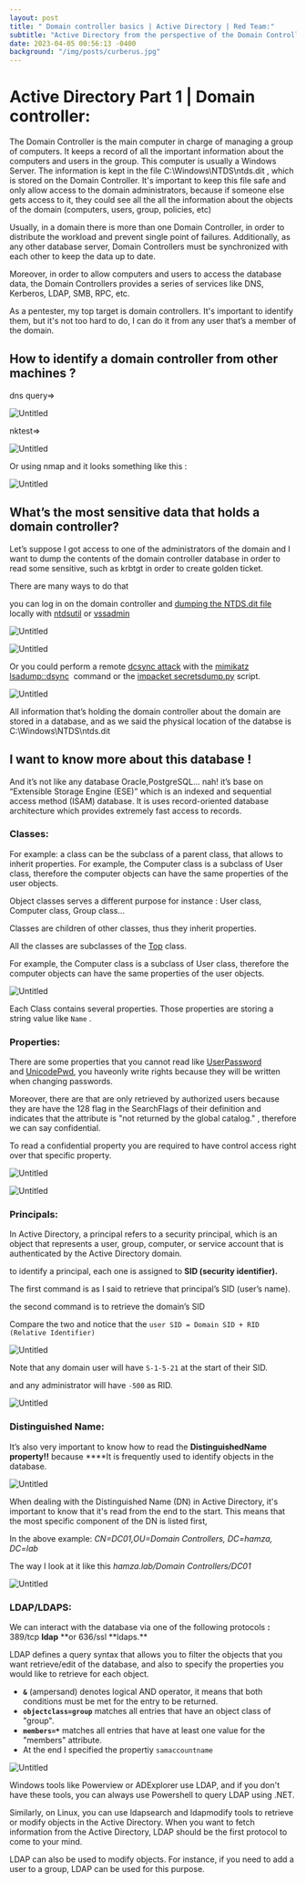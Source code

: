 ```yaml
---
layout: post
title: " Domain controller basics | Active Directory | Red Team:"
subtitle: "Active Directory from the perspective of the Domain Controller"
date: 2023-04-05 00:56:13 -0400
background: "/img/posts/curberus.jpg"
---
```


# Active Directory Part 1 | Domain controller:

The Domain Controller is the main computer in charge of managing a group of computers. It keeps a record of all the important information about the computers and users in the group. This computer is usually a Windows Server. The information is kept in the file C:\Windows\NTDS\ntds.dit , which is stored on the Domain Controller. It's important to keep this file safe and only allow access to the domain administrators, because if someone else gets access to it, they could see all the all the information about the objects of the domain (computers, users, group, policies, etc)

Usually, in a domain there is more than one Domain Controller, in order to distribute the workload and prevent single point of failures. Additionally, as any other database server, Domain Controllers must be synchronized with each other to keep the data up to date.

Moreover, in order to allow computers and users to access the database data, the Domain Controllers provides a series of services like DNS, Kerberos, LDAP, SMB, RPC, etc.

As a pentester, my top target is domain controllers. It's important to identify them, but it's not too hard to do, I can do it from any user that’s a member of the domain.

## How to identify a domain controller from other machines ?

dns query⇒

![Untitled](/img/posts/AD1/Untitled.png)

nktest⇒

![Untitled](/img/posts/AD1/Untitled%201.png)

Or using nmap and it looks something like this :

![Untitled](/img/posts/AD1/Untitled%202.png)

## What’s the most sensitive data that holds a domain controller?

Let’s suppose I got access to one of the administrators of the domain and I want to dump the contents of the domain controller database in order to read some sensitive, such as krbtgt in order to create golden ticket.

There are many ways to do that

you can log in on the domain controller and [dumping the NTDS.dit file](https://www.ired.team/offensive-security/credential-access-and-credential-dumping/ntds.dit-enumeration#no-credentials-ntdsutil) locally with [ntdsutil](<https://docs.microsoft.com/en-us/previous-versions/windows/it-pro/windows-server-2012-r2-and-2012/cc753343(v=ws.11)>) or [vssadmin](https://docs.microsoft.com/en-gb/windows-server/administration/windows-commands/vssadmin)

![Untitled](/img/posts/AD1/Untitled%203.png)

![Untitled](/img/posts/AD1/Untitled%204.png)

Or you could perform a remote [dcsync attack](https://adsecurity.org/?p=1729) with the [mimikatz lsadump::dsync](https://github.com/gentilkiwi/mimikatz/wiki/module-~-lsadump#dcsync)
 command or the [impacket secretsdump.py](https://github.com/SecureAuthCorp/impacket/blob/master/examples/secretsdump.py) script.

![Untitled](/img/posts/AD1/Untitled%205.png)

All information that’s holding the domain controller about the domain are stored in a database, and as we said the physical location of the databse is C:\Windows\NTDS\ntds.dit

## I want to know more about this database !

And it’s not like any database Oracle,PostgreSQL… nah! it’s base on “Extensible Storage Engine (ESE)” which is an indexed and sequential access method (ISAM) database. It is uses record-oriented database architecture which provides extremely fast access to records.

### Classes:

For example: a class can be the subclass of a parent class, that allows to inherit properties. For example, the Computer class is a subclass of User class, therefore the computer objects can have the same properties of the user objects.

Object classes serves a different purpose for instance : User class, Computer class, Group class…

Classes are children of other classes, thus they inherit properties.

All the classes are subclasses of the [Top](https://docs.microsoft.com/en-us/windows/win32/adschema/c-top) class.

For example, the Computer class is a subclass of User class, therefore the computer objects can have the same properties of the user objects.

![Untitled](/img/posts/AD1/Untitled%206.png)

Each Class contains several properties. Those properties are storing a string value like `Name` .

### Properties:

There are some properties that you cannot read like [UserPassword](https://docs.microsoft.com/en-us/openspecs/windows_protocols/ms-adts/f3adda9f-89e1-4340-a3f2-1f0a6249f1f8) and [UnicodePwd](https://docs.microsoft.com/en-us/openspecs/windows_protocols/ms-ada3/71e64720-be27-463f-9cc5-117f4bc849e1), you haveonly write rights because they will be written when changing passwords.

Moreover, there are that are only retrieved by authorized users because they are have the 128 flag in the SearchFlags of their definition and indicates that the attribute is "not returned by the global catalog." , therefore we can say confidential.

To read a confidential property you are required to have control access right over that specific property.

![Untitled](/img/posts/AD1/Untitled%207.png)

![Untitled](/img/posts/AD1/Untitled%208.png)

### Principals:

In Active Directory, a principal refers to a security principal, which is an object that represents a user, group, computer, or service account that is authenticated by the Active Directory domain.

to identify a principal, each one is assigned to **SID (security identifier).**

The first command is as I said to retrieve that principal’s SID (user’s name).

the second command is to retrieve the domain’s SID

Compare the two and notice that the `user SID = Domain SID + RID (Relative Identifier)`

![Untitled](/img/posts/AD1/Untitled%209.png)

Note that any domain user will have `S-1-5-21` at the start of their SID.

and any administrator will have `-500` as RID.

![Untitled](/img/posts/AD1/Untitled%2010.png)

### Distinguished Name:

It’s also very important to know how to read the **DistinguishedName property!!** because \*\*\*\*It is frequently used to identify objects in the database.

![Untitled](/img/posts/AD1/Untitled%2011.png)

When dealing with the Distinguished Name (DN) in Active Directory, it's important to know that it's read from the end to the start. This means that the most specific component of the DN is listed first,

In the above example: _CN=DC01,OU=Domain Controllers, DC=hamza, DC=lab_

The way I look at it like this _hamza.lab/Domain Controllers/DC01_

![Untitled](/img/posts/AD1/Untitled%2012.png)

### LDAP/LDAPS:

We can interact with the database via one of the following protocols **:** 389/tcp **ldap** **or 636/ssl **ldaps.\*\*

LDAP defines a query syntax that allows you to filter the objects that you want retrieve/edit of the database, and also to specify the properties you would like to retrieve for each object.

- **`&`** (ampersand) denotes logical AND operator, it means that both conditions must be met for the entry to be returned.
- **`objectclass=group`** matches all entries that have an object class of "group".
- **`members=*`** matches all entries that have at least one value for the "members" attribute.
- At the end I specified the propertiy `samaccountname`

![Untitled](/img/posts/AD1/Untitled%2013.png)

Windows tools like Powerview or ADExplorer use LDAP, and if you don't have these tools, you can always use Powershell to query LDAP using .NET.

Similarly, on Linux, you can use ldapsearch and ldapmodify tools to retrieve or modify objects in the Active Directory. When you want to fetch information from the Active Directory, LDAP should be the first protocol to come to your mind.

LDAP can also be used to modify objects. For instance, if you need to add a user to a group, LDAP can be used for this purpose.
